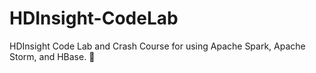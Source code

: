 # HDInsight-CodeLab
HDInsight Code Lab and Crash Course for using Apache Spark, Apache Storm, and HBase. 🚀

